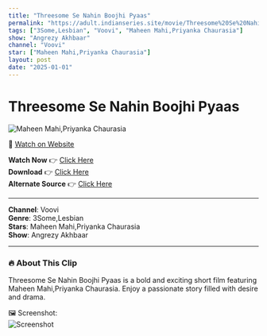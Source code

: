 ```yaml
---
title: "Threesome Se Nahin Boojhi Pyaas"
permalink: "https://adult.indianseries.site/movie/Threesome%20Se%20Nahin%20Boojhi%20Pyaas"
tags: ["3Some,Lesbian", "Voovi", "Maheen Mahi,Priyanka Chaurasia"]
show: "Angrezy Akhbaar"
channel: "Voovi"
star: ["Maheen Mahi,Priyanka Chaurasia"]
layout: post
date: "2025-01-01"
---
```


# Threesome Se Nahin Boojhi Pyaas

![Maheen Mahi,Priyanka Chaurasia](https://shorts.desisins.com/wp-content/uploads/2024/12/Threesome-Priyanka-Chaurasiya-Maheen-Mahi-Voovi-Anzrey-Akbhar-DesiSins.com_.jpg)

🔗 [Watch on Website](https://adult.indianseries.site/movie/Threesome%20Se%20Nahin%20Boojhi%20Pyaas)

**Watch Now** 👉 [Click Here](https://adult.indianseries.site/movie/Threesome%20Se%20Nahin%20Boojhi%20Pyaas)  
**Download** 👉 [Click Here](https://adult.indianseries.site/movie/Threesome%20Se%20Nahin%20Boojhi%20Pyaas)  
**Alternate Source** 👉 [Click Here](https://adult.indianseries.site/movie/Threesome%20Se%20Nahin%20Boojhi%20Pyaas)

---

**Channel**: Voovi  
**Genre**: 3Some,Lesbian  
**Stars**: Maheen Mahi,Priyanka Chaurasia  
**Show**: Angrezy Akhbaar

---

### 🔥 About This Clip

Threesome Se Nahin Boojhi Pyaas is a bold and exciting short film featuring Maheen Mahi,Priyanka Chaurasia. Enjoy a passionate story filled with desire and drama.
 
🖼️ Screenshot:  
![Screenshot](https://shorts.desisins.com/wp-content/uploads/2024/12/Threesome-Priyanka-Chaurasiya-Maheen-Mahi-Voovi-Anzrey-Akbhar-DesiSins.com_.jpg)
